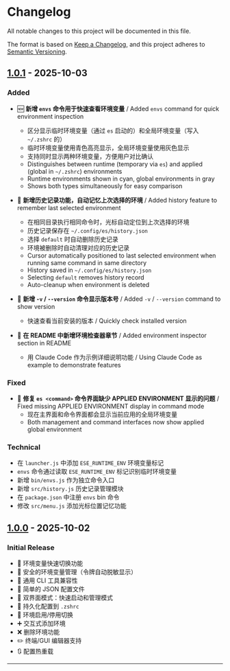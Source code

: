 # Changelog

All notable changes to this project will be documented in this file.

The format is based on [Keep a Changelog](https://keepachangelog.com/en/1.0.0/),
and this project adheres to [Semantic Versioning](https://semver.org/spec/v2.0.0.html).

## [1.0.1] - 2025-10-03

### Added
- 🆕 **新增 `envs` 命令用于快速查看环境变量** / Added `envs` command for quick environment inspection
  - 区分显示临时环境变量（通过 `es` 启动的）和全局环境变量（写入 `~/.zshrc` 的）
  - 临时环境变量使用青色高亮显示，全局环境变量使用灰色显示
  - 支持同时显示两种环境变量，方便用户对比确认
  - Distinguishes between runtime (temporary via `es`) and applied (global in `~/.zshrc`) environments
  - Runtime environments shown in cyan, global environments in gray
  - Shows both types simultaneously for easy comparison

- 🧠 **新增历史记录功能，自动记忆上次选择的环境** / Added history feature to remember last selected environment
  - 在相同目录执行相同命令时，光标自动定位到上次选择的环境
  - 历史记录保存在 `~/.config/es/history.json`
  - 选择 `default` 时自动删除历史记录
  - 环境被删除时自动清理对应的历史记录
  - Cursor automatically positioned to last selected environment when running same command in same directory
  - History saved in `~/.config/es/history.json`
  - Selecting `default` removes history record
  - Auto-cleanup when environment is deleted

- 📝 **新增 `-v` / `--version` 命令显示版本号** / Added `-v` / `--version` command to show version
  - 快速查看当前安装的版本 / Quickly check installed version

- 📝 **在 README 中新增环境检查器章节** / Added environment inspector section in README
  - 用 Claude Code 作为示例详细说明功能 / Using Claude Code as example to demonstrate features

### Fixed
- 🐛 **修复 `es <command>` 命令界面缺少 APPLIED ENVIRONMENT 显示的问题** / Fixed missing APPLIED ENVIRONMENT display in command mode
  - 现在主界面和命令界面都会显示当前应用的全局环境变量
  - Both management and command interfaces now show applied global environment

### Technical
- 在 `launcher.js` 中添加 `ESE_RUNTIME_ENV` 环境变量标记
- `envs` 命令通过读取 `ESE_RUNTIME_ENV` 标记识别临时环境变量
- 新增 `bin/envs.js` 作为独立命令入口
- 新增 `src/history.js` 历史记录管理模块
- 在 `package.json` 中注册 `envs` bin 命令
- 修改 `src/menu.js` 添加光标位置记忆功能

## [1.0.0] - 2025-10-02

### Initial Release
- 🚀 环境变量快速切换功能
- 🔐 安全的环境变量管理（令牌自动脱敏显示）
- 🎯 通用 CLI 工具兼容性
- 📝 简单的 JSON 配置文件
- 🎨 双界面模式：快速启动和管理模式
- 💾 持久化配置到 `.zshrc`
- 🔄 环境启用/停用切换
- ➕ 交互式添加环境
- ❌ 删除环境功能
- ✏️ 终端/GUI 编辑器支持
- 🔃 配置热重载

---

[1.0.1]: https://github.com/mofeiss/es-env-exec/compare/v1.0.0...v1.0.1
[1.0.0]: https://github.com/mofeiss/es-env-exec/releases/tag/v1.0.0
